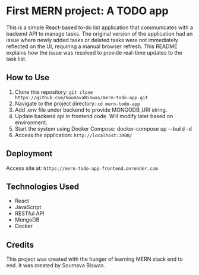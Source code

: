 # First MERN project: A TODO app

This is a simple React-based to-do list application that communicates with a backend API to manage tasks. The original version of the application had an issue where newly added tasks or deleted tasks were not immediately reflected on the UI, requiring a manual browser refresh. This README explains how the issue was resolved to provide real-time updates to the task list.

## How to Use

1. Clone this repository: `git clone https://github.com/SoumavaBiswas/mern-todo-app.git`
2. Navigate to the project directory: `cd mern-todo-app`
3. Add .env file under backend to provide MONGODB_URI string.
4. Update backend api in frontend code. Will modify later based on environment.
5. Start the system using Docker Compose: docker-compose up --build -d
6. Access the application: `http://localhost:3000/`

## Deployment

Access site at: `https://mern-todo-app-frontend.onrender.com`

## Technologies Used

- React
- JavaScript
- RESTful API
- MongoDB
- Docker

## Credits

This project was created with the hunger of learning MERN stack end to end. It was created by Soumava Biswas.
